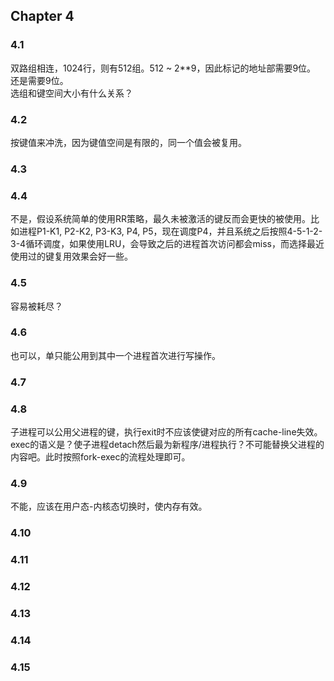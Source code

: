## Chapter 4

### 4.1
双路组相连，1024行，则有512组。512 ~ 2**9，因此标记的地址部需要9位。  
还是需要9位。  
选组和键空间大小有什么关系？

### 4.2
按键值来冲洗，因为键值空间是有限的，同一个值会被复用。

### 4.3


### 4.4
不是，假设系统简单的使用RR策略，最久未被激活的键反而会更快的被使用。比如进程P1-K1, P2-K2, P3-K3, P4, P5，现在调度P4，并且系统之后按照4-5-1-2-3-4循环调度，如果使用LRU，会导致之后的进程首次访问都会miss，而选择最近使用过的键复用效果会好一些。

### 4.5
容易被耗尽？

### 4.6
也可以，单只能公用到其中一个进程首次进行写操作。

### 4.7


### 4.8
子进程可以公用父进程的键，执行exit时不应该使键对应的所有cache-line失效。  
exec的语义是？使子进程detach然后最为新程序/进程执行？不可能替换父进程的内容吧。此时按照fork-exec的流程处理即可。

### 4.9
不能，应该在用户态-内核态切换时，使内存有效。

### 4.10


### 4.11

### 4.12

### 4.13

### 4.14

### 4.15


